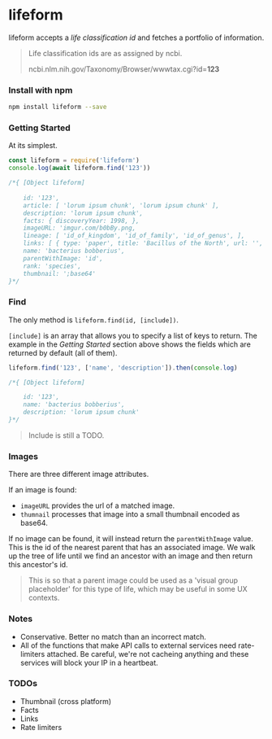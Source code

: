 # lifeform

lifeform accepts a *life classification id* and fetches a portfolio of information. 

> Life classification ids are as assigned by ncbi.
>
> ncbi.nlm.nih.gov/Taxonomy/Browser/wwwtax.cgi?id=**123**

### Install with npm

```bash
npm install lifeform --save
```

### Getting Started
At its simplest.

```js
const lifeform = require('lifeform')
console.log(await lifeform.find('123'))

/*{ [Object lifeform]
    
    id: '123',
    article: [ 'lorum ipsum chunk', 'lorum ipsum chunk' ],
    description: 'lorum ipsum chunk',
    facts: { discoveryYear: 1998, },
    imageURL: 'imgur.com/b0bBy.png,
    lineage: [ 'id_of_kingdom', 'id_of_family', 'id_of_genus', ],
    links: [ { type: 'paper', title: 'Bacillus of the North', url: '', } ],
    name: 'bacterius bobberius',
    parentWithImage: 'id',
    rank: 'species',
    thumbnail: ';base64'
}*/
```

### Find

The only method is `lifeform.find(id, [include])`.

`[include]` is an array that allows you to specify a list of keys to return. The example in the *Getting Started* section above shows the fields which are returned by default (all of them).

```js
lifeform.find('123', ['name', 'description']).then(console.log)

/*{ [Object lifeform]

    id: '123',
    name: 'bacterius bobberius',
    description: 'lorum ipsum chunk'
}*/
```

> Include is still a TODO.

### Images

There are three different image attributes.

If an image is found:

- `imageURL` provides the url of a matched image.
- `thumnail` processes that image into a small thumbnail encoded as base64.

If no image can be found, it will instead return the `parentWithImage` value. This is the id of the nearest parent that has an associated image. We walk up the tree of life until we find an ancestor with an image and then return this ancestor's id. 

> This is so that a parent image could be used as a 'visual group placeholder' for this type of life, which may be useful in some UX contexts.

### Notes

- Conservative. Better no match than an incorrect match.
- All of the functions that make API calls to external services need rate-limiters attached. Be careful, we're not cacheing anything and these services will block your IP in a heartbeat.

### TODOs

- Thumbnail (cross platform)
- Facts
- Links
- Rate limiters